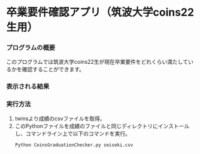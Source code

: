 # 卒業要件確認アプリ（筑波大学coins22生用）

### プログラムの概要
このプログラムでは筑波大学coins22生が現在卒業要件をどれくらい満たしているかを確認することができます。

### 表示される結果

### 実行方法
1. twinsより成績のcsvファイルを取得。
2. このPythonファイルを成績のファイルと同じディレクトリにインストールし、コマンドライン上で以下のコマンドを実行。
   ```
   Python CoinsGraduationChecker.py seiseki.csv
   ```
